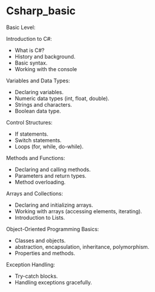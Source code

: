 # Csharp_basic

Basic Level:

Introduction to C#:
  - What is C#?
  - History and background.
  - Basic syntax.
  - Working with the console

Variables and Data Types:
  - Declaring variables.
  - Numeric data types (int, float, double).
  - Strings and characters.
  - Boolean data type.

Control Structures:
  - If statements.
  - Switch statements.
  - Loops (for, while, do-while).

Methods and Functions:
  - Declaring and calling methods.
  - Parameters and return types.
  - Method overloading.

Arrays and Collections:
  - Declaring and initializing arrays.
  - Working with arrays (accessing elements, iterating).
  - Introduction to Lists.

Object-Oriented Programming Basics:
  - Classes and objects.
  - abstraction, encapsulation, inheritance, polymorphism.
  - Properties and methods.

Exception Handling:
  - Try-catch blocks.
  - Handling exceptions gracefully.
